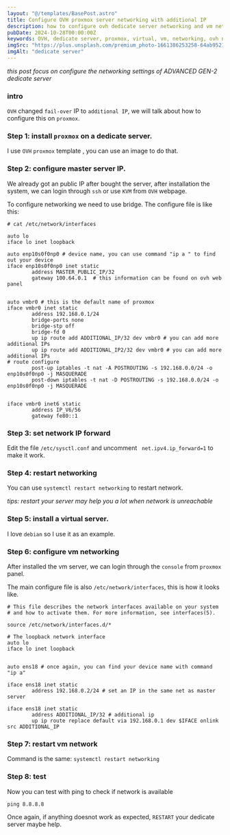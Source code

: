 ```yaml
---
layout: "@/templates/BasePost.astro"
title: Configure OVH proxmox server networking with additional IP
description: how to configure ovh dedicate server networking and vm netwo\
pubDate: 2024-10-28T00:00:00Z
keywords: OVH, dedicate server, proxmox, virtual, vm, networking, ovh networking, ovh vm networking, additional IP, fail-over IP
imgSrc: "https://plus.unsplash.com/premium_photo-1661386253258-64ab9521ce89?w=800&auto=format&fit=crop&q=60&ixlib=rb-4.0.3&ixid=M3wxMjA3fDB8MHxzZWFyY2h8MjF8fHNlcnZlcnxlbnwwfHwwfHx8MA%3D%3D"
imgAlt: "dedicate server"
---
```


_this post focus on configure the networking settings of ADVANCED GEN-2 dedicate server_

### intro

`OVH` changed `fail-over` IP to `additional IP`, we will talk about how to configure this on `proxmox`.

### Step 1: install `proxmox` on a dedicate server.

I use `OVH` `proxmox` template , you can use an image to do that.

### Step 2: configure master server IP.

We already got an public IP after bought the server, after installation the system, we can login through `ssh` or use `KVM` from `OVH` webpage.

To configure networking we need to use bridge. The configure file is like this:

```
# cat /etc/network/interfaces

auto lo
iface lo inet loopback

auto enp10s0f0np0 # device name, you can use command "ip a " to find out your device
iface enp10s0f0np0 inet static
        address MASTER_PUBLIC_IP/32
        gateway 100.64.0.1  # this information can be found on ovh web panel


auto vmbr0 # this is the default name of proxmox
iface vmbr0 inet static
        address 192.168.0.1/24
        bridge-ports none
        bridge-stp off
        bridge-fd 0
        up ip route add ADDITIONAL_IP/32 dev vmbr0 # you can add more additional IPs
        up ip route add ADDITIONAL_IP2/32 dev vmbr0 # you can add more additional IPs
# route configure
        post-up iptables -t nat -A POSTROUTING -s 192.168.0.0/24 -o enp10s0f0np0 -j MASQUERADE
        post-down iptables -t nat -D POSTROUTING -s 192.168.0.0/24 -o enp10s0f0np0 -j MASQUERADE


iface vmbr0 inet6 static
        address IP_V6/56
        gateway fe80::1

```

### Step 3: set network IP forward

Edit the file `/etc/sysctl.conf` and uncomment ` net.ipv4.ip_forward=1` to make it work.

### Step 4: restart networking

You can use `systemctl restart networking` to restart network.

_tips: restart your server may help you a lot when network is unreachable_

### Step 5: install a virtual server.

I love `debian` so I use it as an example.

### Step 6: configure vm networking

After installed the vm server, we can login through the `console` from `proxmox` panel.

The main configure file is also `/etc/network/interfaces`, this is how it looks like.

```
# This file describes the network interfaces available on your system
# and how to activate them. For more information, see interfaces(5).

source /etc/network/interfaces.d/*

# The loopback network interface
auto lo
iface lo inet loopback


auto ens18 # once again, you can find your device name with command "ip a"

iface ens18 inet static
        address 192.168.0.2/24 # set an IP in the same net as master server

iface ens18 inet static
        address ADDITIONAL_IP/32 # additional ip
        up ip route replace default via 192.168.0.1 dev $IFACE onlink src ADDITIONAL_IP

```

### Step 7: restart vm network

Command is the same: `systemctl restart networking`

### Step 8: test

Now you can test with ping to check if network is available

`ping 8.8.8.8`

Once again, if anything doesnot work as expected, `RESTART` your dedicate server maybe help.
